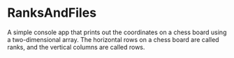 # RanksAndFiles
A simple console app that prints out the coordinates on a chess board using a two-dimensional array.
The horizontal rows on a chess board are called ranks, and the vertical columns are called rows.